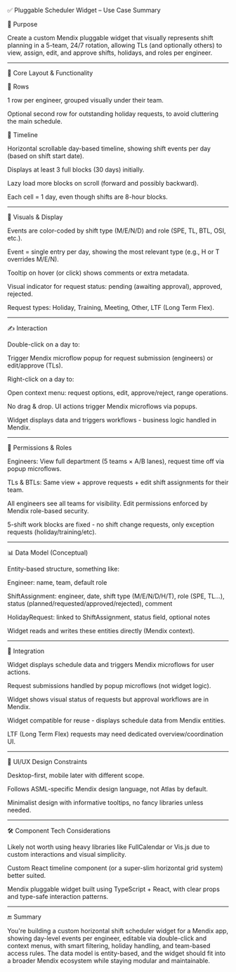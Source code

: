 ✅ Pluggable Scheduler Widget – Use Case Summary

🧭 Purpose

Create a custom Mendix pluggable widget that visually represents shift planning in a 5-team, 24/7 rotation, allowing TLs (and optionally others) to view, assign, edit, and approve shifts, holidays, and roles per engineer.


---

🧱 Core Layout & Functionality

👥 Rows

1 row per engineer, grouped visually under their team.

Optional second row for outstanding holiday requests, to avoid cluttering the main schedule.


📅 Timeline

Horizontal scrollable day-based timeline, showing shift events per day (based on shift start date).

Displays at least 3 full blocks (30 days) initially.

Lazy load more blocks on scroll (forward and possibly backward).

Each cell = 1 day, even though shifts are 8-hour blocks.



---

🎨 Visuals & Display

Events are color-coded by shift type (M/E/N/D) and role (SPE, TL, BTL, OSI, etc.).

Event = single entry per day, showing the most relevant type (e.g., H or T overrides M/E/N).

Tooltip on hover (or click) shows comments or extra metadata.

Visual indicator for request status: pending (awaiting approval), approved, rejected.

Request types: Holiday, Training, Meeting, Other, LTF (Long Term Flex).



---

✍️ Interaction

Double-click on a day to:

Trigger Mendix microflow popup for request submission (engineers) or edit/approve (TLs).


Right-click on a day to:

Open context menu: request options, edit, approve/reject, range operations.


No drag & drop. UI actions trigger Mendix microflows via popups.

Widget displays data and triggers workflows - business logic handled in Mendix.



---

🔐 Permissions & Roles

Engineers: View full department (5 teams × A/B lanes), request time off via popup microflows.

TLs & BTLs: Same view + approve requests + edit shift assignments for their team.

All engineers see all teams for visibility. Edit permissions enforced by Mendix role-based security.

5-shift work blocks are fixed - no shift change requests, only exception requests (holiday/training/etc).



---

📊 Data Model (Conceptual)

Entity-based structure, something like:

Engineer: name, team, default role

ShiftAssignment: engineer, date, shift type (M/E/N/D/H/T), role (SPE, TL...), status (planned/requested/approved/rejected), comment

HolidayRequest: linked to ShiftAssignment, status field, optional notes


Widget reads and writes these entities directly (Mendix context).


---

🔄 Integration

Widget displays schedule data and triggers Mendix microflows for user actions.

Request submissions handled by popup microflows (not widget logic).

Widget shows visual status of requests but approval workflows are in Mendix.

Widget compatible for reuse - displays schedule data from Mendix entities.

LTF (Long Term Flex) requests may need dedicated overview/coordination UI.



---

📐 UI/UX Design Constraints

Desktop-first, mobile later with different scope.

Follows ASML-specific Mendix design language, not Atlas by default.

Minimalist design with informative tooltips, no fancy libraries unless needed.



---

🛠️ Component Tech Considerations

Likely not worth using heavy libraries like FullCalendar or Vis.js due to custom interactions and visual simplicity.

Custom React timeline component (or a super-slim horizontal grid system) better suited.

Mendix pluggable widget built using TypeScript + React, with clear props and type-safe interaction patterns.



---

🔚 Summary

You're building a custom horizontal shift scheduler widget for a Mendix app, showing day-level events per engineer, editable via double-click and context menus, with smart filtering, holiday handling, and team-based access rules. The data model is entity-based, and the widget should fit into a broader Mendix ecosystem while staying modular and maintainable.
